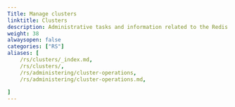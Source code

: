 ```yaml
---
Title: Manage clusters
linktitle: Clusters
description: Administrative tasks and information related to the Redis Enterprise cluster.
weight: 38
alwaysopen: false
categories: ["RS"]
aliases: [
    /rs/clusters/_index.md,
    /rs/clusters/,
    /rs/administering/cluster-operations,
    /rs/administering/cluster-operations.md,
    
]
---
```



